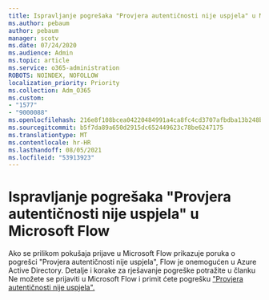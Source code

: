 ```yaml
---
title: Ispravljanje pogrešaka "Provjera autentičnosti nije uspjela" u Microsoft Flow
ms.author: pebaum
author: pebaum
manager: scotv
ms.date: 07/24/2020
ms.audience: Admin
ms.topic: article
ms.service: o365-administration
ROBOTS: NOINDEX, NOFOLLOW
localization_priority: Priority
ms.collection: Adm_O365
ms.custom:
- "1577"
- "9000088"
ms.openlocfilehash: 216e8f108bcea04220484991a4ca8fc4cd3707afbdba13b248b44296064a5159
ms.sourcegitcommit: b5f7da89a650d2915dc652449623c78be6247175
ms.translationtype: MT
ms.contentlocale: hr-HR
ms.lasthandoff: 08/05/2021
ms.locfileid: "53913923"
---
```

# <a name="fix-authentication-failed-errors-in-microsoft-flow"></a>Ispravljanje pogrešaka "Provjera autentičnosti nije uspjela" u Microsoft Flow

Ako se prilikom pokušaja prijave u Microsoft Flow prikazuje poruka o pogrešci "Provjera autentičnosti nije uspjela", Flow je onemogućen u Azure Active Directory. Detalje i korake za rješavanje pogreške potražite u članku Ne možete se prijaviti u Microsoft Flow i primit ćete pogrešku ["Provjera autentičnosti nije uspjela".](https://support.microsoft.com/help/4316891)